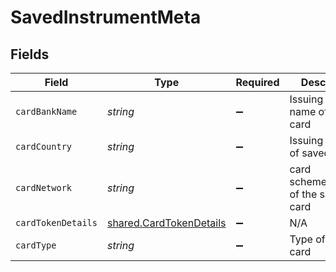 # SavedInstrumentMeta


## Fields

| Field                                                                     | Type                                                                      | Required                                                                  | Description                                                               |
| ------------------------------------------------------------------------- | ------------------------------------------------------------------------- | ------------------------------------------------------------------------- | ------------------------------------------------------------------------- |
| `cardBankName`                                                            | *string*                                                                  | :heavy_minus_sign:                                                        | Issuing bank name of saved card                                           |
| `cardCountry`                                                             | *string*                                                                  | :heavy_minus_sign:                                                        | Issuing country of saved card                                             |
| `cardNetwork`                                                             | *string*                                                                  | :heavy_minus_sign:                                                        | card scheme/network of the saved card                                     |
| `cardTokenDetails`                                                        | [shared.CardTokenDetails](../../../sdk/models/shared/cardtokendetails.md) | :heavy_minus_sign:                                                        | N/A                                                                       |
| `cardType`                                                                | *string*                                                                  | :heavy_minus_sign:                                                        | Type of saved card                                                        |